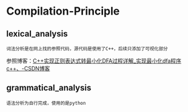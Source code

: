 # Compilation-Principle

## lexical_analysis
```
词法分析是在网上找的参照代码，源代码是使用了C++，后续只添加了可视化部分
```
参照博客：[C++实现正则表达式转最小化DFA过程详解_实现最小化dfa程序c++、-CSDN博客](https://blog.csdn.net/qq_42256538/article/details/83719733)



## grammatical_analysis

```
语法分析为自行完成，使用的是python
```
